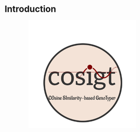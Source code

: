 # Introduction

[<img src="./cosigt.mod.png" width="350" style="display: block; margin: 0 auto"/>](./cosigt.mod.png)
